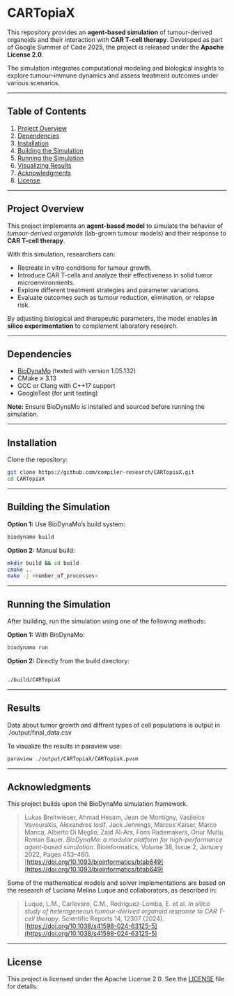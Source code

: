 # CARTopiaX

This repository provides an **agent-based simulation** of tumour-derived organoids and their interaction with **CAR T-cell therapy**.
Developed as part of Google Summer of Code 2025, the project is released under the **Apache License 2.0**.

The simulation integrates computational modeling and biological insights to explore tumour–immune dynamics and assess treatment outcomes under various scenarios.

---

## Table of Contents

1. [Project Overview](#project-overview)
2. [Dependencies](#dependencies)
3. [Installation](#installation)
4. [Building the Simulation](#building-the-simulation)
5. [Running the Simulation](#running-the-simulation)
6. [Visualizing Results](#results)
7. [Acknowledgments](#acknowledgments)
8. [License](#license)


---

## Project Overview

This project implements an **agent-based model** to simulate the behavior of *tumour-derived organoids* (lab-grown tumour models) and their response to **CAR T-cell therapy**.

With this simulation, researchers can:
- Recreate in vitro conditions for tumour growth.
- Introduce CAR T-cells and analyze their effectiveness in solid tumor microenvironments.
- Explore different treatment strategies and parameter variations.
- Evaluate outcomes such as tumour reduction, elimination, or relapse risk.

By adjusting biological and therapeutic parameters, the model enables **in silico experimentation** to complement laboratory research.

---

## Dependencies

- [BioDynaMo](https://biodynamo.org/) (tested with version 1.05.132)
- CMake ≥ 3.13
- GCC or Clang with C++17 support
- GoogleTest (for unit testing)

**Note:** Ensure BioDynaMo is installed and sourced before running the simulation.

---

## Installation

Clone the repository:
```bash
git clone https://github.com/compiler-research/CARTopiaX.git
cd CARTopiaX

```

---

## Building the Simulation

**Option 1:**
Use BioDynaMo’s build system:
```bash
biodynamo build
```

**Option 2:**
Manual build:
```bash
mkdir build && cd build
cmake ..
make -j <number_of_processes>
```

---

## Running the Simulation

After building, run the simulation using one of the following methods:

**Option 1:**
With BioDynaMo:
```bash
biodynamo run
```

**Option 2:**
Directly from the build directory:
```bash

./build/CARTopiaX
```

---

## Results

Data about tumor growth and diffrent types of cell populations is output in ./output/final_data.csv

To visualize the results in paraview use:
```bash
paraview ./output/CARTopiaX/CARTopiaX.pvsm

```

---

## Acknowledgments

This project builds upon the BioDynaMo simulation framework.

> Lukas Breitwieser, Ahmad Hesam, Jean de Montigny, Vasileios Vavourakis, Alexandros Iosif, Jack Jennings, Marcus Kaiser, Marco Manca, Alberto Di Meglio, Zaid Al-Ars, Fons Rademakers, Onur Mutlu, Roman Bauer.
> *BioDynaMo: a modular platform for high-performance agent-based simulation*.
> Bioinformatics, Volume 38, Issue 2, January 2022, Pages 453–460.
> [https://doi.org/10.1093/bioinformatics/btab649](https://doi.org/10.1093/bioinformatics/btab649)

Some of the mathematical models and solver implementations are based on the research of
Luciana Melina Luque and collaborators, as described in:

> Luque, L.M., Carlevaro, C.M., Rodriguez-Lomba, E. et al.
> *In silico study of heterogeneous tumour-derived organoid response to CAR T-cell therapy*.
> Scientific Reports 14, 12307 (2024).
> [https://doi.org/10.1038/s41598-024-63125-5](https://doi.org/10.1038/s41598-024-63125-5)

---

## License

This project is licensed under the Apache License 2.0. See the [LICENSE](LICENSE) file for details.
